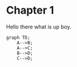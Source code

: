 # Chapter 1

Hello there what is up boy.

```mermaid
graph TD;
    A-->B;
    A-->C;
    B-->D;
    C-->D;
```
